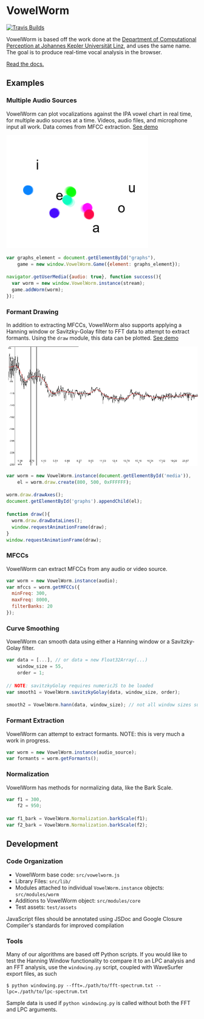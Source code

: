 VowelWorm
=============

[![Travis Builds][build-status-image]][build-status-url]

VowelWorm is based off the work done at the [Department of Computational Perception at Johannes Kepler Universität Linz](http://www.cp.jku.at/projects/realtime/vowelworm.html), and uses the same name. The goal is to produce real-time vocal analysis in the browser.

[Read the docs.][docs-url]

Examples
----------

### Multiple Audio Sources
VowelWorm can plot vocalizations against the IPA vowel chart in real time, for
multiple audio sources at a time. Videos, audio files, and microphone input
all work. Data comes from MFCC extraction. [See demo][sources-url]

[![Several audio sources being plotted][multiple-image]][sources-url]

```javascript
var graphs_element = document.getElementById("graphs"),
    game = new window.VowelWorm.Game({element: graphs_element});

navigator.getUserMedia({audio: true}, function success(){
  var worm = new window.VowelWorm.instance(stream);
  game.addWorm(worm);
});
```

### Formant Drawing
In addition to extracting MFCCs, VowelWorm also supports applying a Hanning
window or Savitzky-Golay filter to FFT data to attempt to extract formants.
Using the `draw` module, this data can be plotted. [See demo][draw-url]

[![Plotted Data][chart-image]][draw-url]

```javascript
var worm = new VowelWorm.instance(document.getElementById('media')),
    el = worm.draw.create(800, 500, 0xFFFFFF);

worm.draw.drawAxes();
document.getElementById('graphs').appendChild(el);

function draw(){
  worm.draw.drawDataLines();
  window.requestAnimationFrame(draw);
}
window.requestAnimationFrame(draw);
```

### MFCCs
VowelWorm can extract MFCCs from any audio or video source.

```javascript
var worm = new VowelWorm.instance(audio);
var mfccs = worm.getMFCCs({
  minFreq: 300,
  maxFreq: 8000,
  filterBanks: 20
});
```
### Curve Smoothing
VowelWorm can smooth data using either a Hanning window or a Savitzky-Golay
filter.

```javascript
var data = [...], // or data = new Float32Array(...)
    window_size = 55,
    order = 1;

// NOTE: savitzkyGolay requires numericJS to be loaded
var smooth1 = VowelWorm.savitzkyGolay(data, window_size, order);

smooth2 = VowelWorm.hann(data, window_size); // not all window sizes supported (yet!)
```

### Formant Extraction
VowelWorm can attempt to extract formants. NOTE: this is very much a work in
progress.

```javascript
var worm = new VowelWorm.instance(audio_source);
var formants = worm.getFormants();
```

### Normalization
VowelWorm has methods for normalizing data, like the Bark Scale.

```javascript
var f1 = 300,
    f2 = 950;

var f1_bark = VowelWorm.Normalization.barkScale(f1);
var f2_bark = VowelWorm.Normalization.barkScale(f2);
```

Development
-----------
### Code Organization ###

* VowelWorm base code: `src/vowelworm.js`
* Library Files: `src/lib/`
* Modules attached to individual `VowelWorm.instance` objects: `src/modules/worm`
* Additions to VowelWorm object: `src/modules/core`
* Test assets: `test/assets`

JavaScript files should be annotated using JSDoc and Google Closure Compiler's standards for improved compilation

### Tools ###

Many of our algorithms are based off Python scripts. If you would like to test the Hanning Window functionality to compare it to an LPC analysis and an FFT analysis, use the `windowing.py` script, coupled with WaveSurfer export files, as such

```
$ python windowing.py --fft=./path/to/fft-spectrum.txt --lpc=./path/to/lpc-spectrum.txt
```

Sample data is used if `python windowing.py` is called without both the FFT and LPC arguments.

[build-status-image]: https://travis-ci.org/BYU-ODH/apeworm.svg
[build-status-url]: https://travis-ci.org/BYU-ODH/apeworm
[sources-url]: https://byu-odh.github.io/apeworm/examples/sources.html
[draw-url]: https://byu-odh.github.io/apeworm/examples/chart.html
[chart-image]: examples/img/draw.png?raw=true
[multiple-image]: examples/img/multiple.png?raw=true
[docs-url]: https://byu-odh.github.io/apeworm/doc
